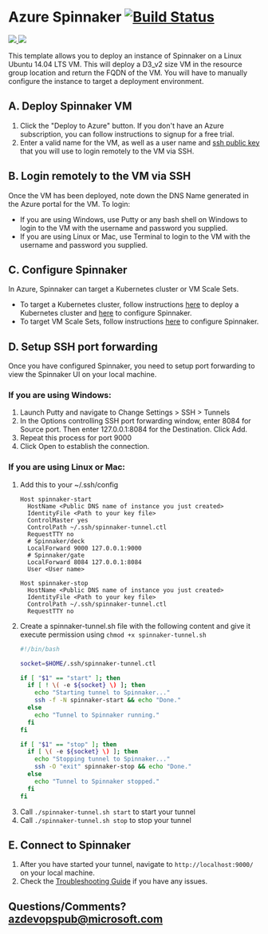 # Azure Spinnaker [![Build Status](http://devops-ci.westcentralus.cloudapp.azure.com/job/qs/job/101-spinnaker/badge/icon)](http://devops-ci.westcentralus.cloudapp.azure.com/blue/organizations/jenkins/qs%2F101-spinnaker/activity)

<a href="https://portal.azure.com/#create/Microsoft.Template/uri/https%3A%2F%2Fraw.githubusercontent.com%2FAzure%2Fazure-quickstart-templates%2Fmaster%2F101-spinnaker%2Fazuredeploy.json" target="_blank">
    <img src="http://azuredeploy.net/deploybutton.png"/>
</a>
<a href="http://armviz.io/#/?load=https%3A%2F%2Fraw.githubusercontent.com%2FAzure%2Fazure-quickstart-templates%2Fmaster%2F101-spinnaker%2Fazuredeploy.json" target="_blank">
    <img src="http://armviz.io/visualizebutton.png"/>
</a>

This template allows you to deploy an instance of Spinnaker on a Linux Ubuntu 14.04 LTS VM. This will deploy a D3_v2 size VM in the resource group location and return the FQDN of the VM. You will have to manually configure the instance to target a deployment environment.

## A. Deploy Spinnaker VM
1. Click the "Deploy to Azure" button. If you don't have an Azure subscription, you can follow instructions to signup for a free trial.
2. Enter a valid name for the VM, as well as a user name and [ssh public key](https://docs.microsoft.com/azure/virtual-machines/virtual-machines-linux-mac-create-ssh-keys) that you will use to login remotely to the VM via SSH.

## B. Login remotely to the VM via SSH
Once the VM has been deployed, note down the DNS Name generated in the Azure portal for the VM. To login:
- If you are using Windows, use Putty or any bash shell on Windows to login to the VM with the username and password you supplied.
- If you are using Linux or Mac, use Terminal to login to the VM with the username and password you supplied.

## C. Configure Spinnaker
In Azure, Spinnaker can target a Kubernetes cluster or VM Scale Sets.
- To target a Kubernetes cluster, follow instructions [here](https://aka.ms/azspinkubecreate) to deploy a Kubernetes cluster and [here](http://www.spinnaker.io/v1.0/docs/target-deployment-configuration#section-kubernetes) to configure Spinnaker.
- To target VM Scale Sets, follow instructions [here](http://www.spinnaker.io/v1.0/docs/target-deployment-configuration#section-azure) to configure Spinnaker.

## D. Setup SSH port forwarding
Once you have configured Spinnaker, you need to setup port forwarding to view the Spinnaker UI on your local machine.

### If you are using Windows:
1. Launch Putty and navigate to Change Settings > SSH > Tunnels
2. In the Options controlling SSH port forwarding window, enter 8084 for Source port. Then enter 127.0.0.1:8084 for the Destination. Click Add.
3. Repeat this process for port 9000
4. Click Open to establish the connection.

### If you are using Linux or Mac:
1. Add this to your ~/.ssh/config
    ```
    Host spinnaker-start
      HostName <Public DNS name of instance you just created>
      IdentityFile <Path to your key file>
      ControlMaster yes
      ControlPath ~/.ssh/spinnaker-tunnel.ctl
      RequestTTY no
      # Spinnaker/deck
      LocalForward 9000 127.0.0.1:9000
      # Spinnaker/gate
      LocalForward 8084 127.0.0.1:8084
      User <User name>

    Host spinnaker-stop
      HostName <Public DNS name of instance you just created>
      IdentityFile <Path to your key file>
      ControlPath ~/.ssh/spinnaker-tunnel.ctl
      RequestTTY no
    ```
2. Create a spinnaker-tunnel.sh file with the following content and give it execute permission using `chmod +x spinnaker-tunnel.sh`
    ```bash
    #!/bin/bash

    socket=$HOME/.ssh/spinnaker-tunnel.ctl

    if [ "$1" == "start" ]; then
      if [ ! \( -e ${socket} \) ]; then
        echo "Starting tunnel to Spinnaker..."
        ssh -f -N spinnaker-start && echo "Done."
      else
        echo "Tunnel to Spinnaker running."
      fi
    fi

    if [ "$1" == "stop" ]; then
      if [ \( -e ${socket} \) ]; then
        echo "Stopping tunnel to Spinnaker..."
        ssh -O "exit" spinnaker-stop && echo "Done."
      else
        echo "Tunnel to Spinnaker stopped."
      fi
    fi
    ```
3. Call `./spinnaker-tunnel.sh start` to start your tunnel
4. Call `./spinnaker-tunnel.sh stop` to stop your tunnel

## E. Connect to Spinnaker

1. After you have started your tunnel, navigate to `http://localhost:9000/` on your local machine.
2. Check the [Troubleshooting Guide](http://www.spinnaker.io/docs/troubleshooting-guide) if you have any issues.

## Questions/Comments? azdevopspub@microsoft.com